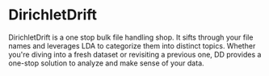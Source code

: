 # DirichletDrift
DirichletDrift is a one stop bulk file handling shop. It sifts through your file names and leverages LDA to categorize them into distinct topics. Whether you're diving into a fresh dataset or revisiting a previous one, DD provides a one-stop solution to analyze and make sense of your data.

